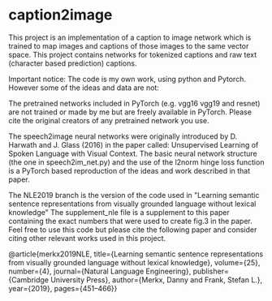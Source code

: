 # caption2image
This project is an implementation of a caption to image network which is trained to map images and captions of those images to the same vector space. This project contains networks for tokenized captions and raw text (character based prediction) captions. 

Important notice:
The code is my own work, using python and Pytorch. However some of the ideas and data are not:

The pretrained networks included in PyTorch (e.g. vgg16 vgg19 and resnet) are not trained or made by me but are freely available in PyTorch.
Please cite the original creators of any pretrained network you use. 

The speech2image neural networks were originally introduced by D. Harwath and J. Glass  (2016) in the paper called: Unsupervised Learning of Spoken Language with Visual Context. The basic neural network structure (the one in speech2im_net.py) and the use of the l2norm hinge loss function is a PyTorch based reproduction of the ideas and work described in that paper.

The NLE2019 branch is the version of the code used in "Learning semantic sentence representations from visually grounded language without lexical knowledge" The supplement_nle file is a supplement to this paper containing the exact numbers that were used to create fig.3 in the paper. Feel free to use this code but please cite the following paper and consider citing other relevant works used in this project.

@article{merkx2019NLE, 
title={Learning semantic sentence representations from visually grounded language without lexical knowledge}, 
volume={25}, 
number={4}, 
journal={Natural Language Engineering}, 
publisher={Cambridge University Press}, 
author={Merkx, Danny and Frank, Stefan L.},
year={2019}, pages={451–466}}
